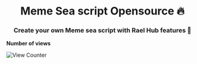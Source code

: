 <h1 align="center">Meme Sea script Opensource 🔥</h1>
<h3 align="center">Create your own Meme sea script with Rael Hub features 🗿</h3>

<strong>Number of views</strong>
<br>

![View Counter](https://hits.dwyl.com/Laelmano24/Meme-Sea-Script.svg?style=flat-square)

